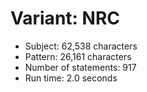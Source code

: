 # Variant: NRC

<!-- %% svg-grid: none -->

* Subject: 62,538 characters
* Pattern: 26,161 characters
* Number of statements: 917
* Run time: 2.0 seconds
